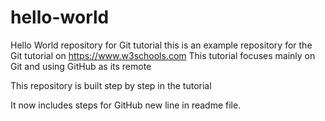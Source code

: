 # hello-world
Hello World repository for Git tutorial
this is an example repository for the Git tutorial on https://www.w3schools.com
This tutorial focuses mainly on Git and using GitHub as its remote

This repository is built step by step in the tutorial

It now includes steps for GitHub
new line in readme file.

